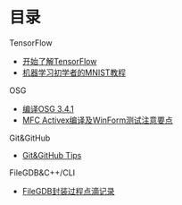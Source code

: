 # 目录
TensorFlow
+ [开始了解TensorFlow](TensorFlow/Getting%20Start.md "getting start")
+ [机器学习初学者的MNIST教程](TensorFlow/MNIST_For_ML_Beginners.md "MNIST Beginners")

OSG
+ [编译OSG 3.4.1](OSG/osg_3_4_1_Combine_with_vs2017.md "osg 3.4.1 build")
+ [MFC Activex编译及WinForm测试注意要点](OSG/mfc_activex_control.md "mfc Acitvex tips")

Git&GitHub
+ [Git&GitHub Tips](Git_GitHub/some_tips.md "some tips")

FileGDB&C++/CLI
+ [FileGDB封装过程点滴记录](FileGDB_C++_CLI/logs_tips_dev.md "some logs&tips")
